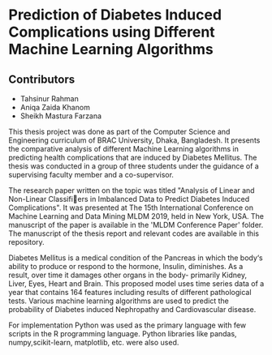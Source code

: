 # Prediction of Diabetes Induced Complications using Different Machine Learning Algorithms


## Contributors
* Tahsinur Rahman
* Aniqa Zaida Khanom
* Sheikh Mastura Farzana

This thesis project was done as part of the Computer Science and Engineering curriculum of BRAC University, Dhaka, Bangladesh. It presents the comparative analysis of different Machine Learning algorithms in predicting health complications that are induced by Diabetes Mellitus. The thesis was conducted in a group of three students under the guidance of a supervising faculty member and a co-supervisor.

The research paper written on the topic was titled "Analysis of Linear and Non-Linear Classifiers in Imbalanced Data to Predict Diabetes Induced Complications". It was presented at The 15th International Conference on Machine Learning and Data Mining MLDM 2019, held in New York, USA. The manuscript of the paper is available in the 'MLDM Conference Paper' folder. The manuscript of the thesis report and relevant codes are available in this repository.

Diabetes Mellitus is a medical condition of the Pancreas in which the body‘s ability to produce or respond to the hormone, Insulin, diminishes. As a result, over time it damages other organs in the body- primarily Kidney, Liver, Eyes, Heart and Brain. This proposed model uses time
series data of a year that contains 164 features including results of different pathological tests. Various machine learning algorithms are used to predict the probability of Diabetes induced
Nephropathy and Cardiovascular disease.

For implementation Python was used as the primary language with few scripts in the R programming language. Python libraries like pandas, numpy,scikit-learn, matplotlib, etc. were also used.